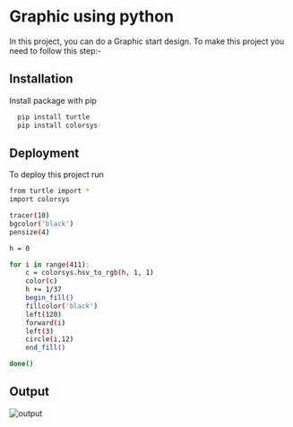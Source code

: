 
# Graphic using python

In this project, you can do a Graphic start design. To make this project you need to follow this step:-










## Installation

Install package with pip

```bash
  pip install turtle
  pip install colorsys

```
    
## Deployment

To deploy this project run

```bash
from turtle import *
import colorsys

tracer(10)
bgcolor('black')
pensize(4)

h = 0

for i in range(411):
    c = colorsys.hsv_to_rgb(h, 1, 1)
    color(c)
    h += 1/37
    begin_fill()
    fillcolor('black')
    left(120)
    forward(i)
    left(3)
    circle(i,12)
    end_fill()

done()
```

## Output 

![output](https://user-images.githubusercontent.com/123636419/215391010-9fc558a2-8f0e-485e-9d09-8e22118e8c91.PNG)


